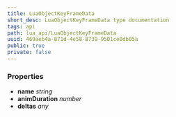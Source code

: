 ```yaml
---
title: LuaObjectKeyFrameData
short_desc: LuaObjectKeyFrameData type documentation
tags: api
path: lua_api/LuaObjectKeyFrameData
uuid: 469aeb4a-871d-4e58-8739-9501ce0db05a
public: true
private: false
---
```




### Properties

* **name** *string* 
* **animDuration** *number* 
* **deltas** *any* 
